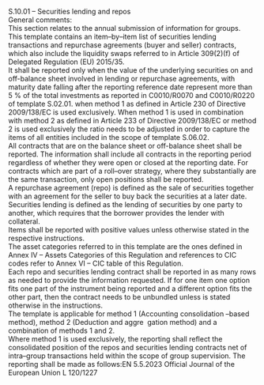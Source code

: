  
S.10.01 – Securities lending and repos  
General comments:  
This section relates to the annual submission of information for groups.  
This template contains an item–by–item list of securities lending transactions and repurchase agreements (buyer and 
seller) contracts, which also include the liquidity swaps referred to in Article 309(2)(f) of Delegated Regulation (EU) 
2015/35.  
It shall be reported only when the value of the underlying securities on and off-balance sheet involved in lending or 
repurchase agreements, with maturity date falling after the reporting reference date represent more than 5 % of the total 
investments as reported in C0010/R0070 and C0010/R0220 of template S.02.01. when method 1 as defined in 
Article 230 of Directive 2009/138/EC is used exclusively. When method 1 is used in combination with method 2 as 
defined in Article 233 of Directive 2009/138/EC or method 2 is used exclusively the ratio needs to be adjusted in order 
to capture the items of all entities included in the scope of template S.06.02.  
All contracts that are on the balance sheet or off-balance sheet shall be reported. The information shall include all 
contracts in the reporting period regardless of whether they were open or closed at the reporting date. For contracts 
which are part of a roll–over strategy, where they substantially are the same transaction, only open positions shall be 
reported.  
A repurchase agreement (repo) is defined as the sale of securities together with an agreement for the seller to buy back 
the securities at a later date. Securities lending is defined as the lending of securities by one party to another, which 
requires that the borrower provides the lender with collateral.  
Items shall be reported with positive values unless otherwise stated in the respective instructions.  
The asset categories referred to in this template are the ones defined in Annex IV – Assets Categories of this Regulation 
and references to CIC codes refer to Annex VI – CIC table of this Regulation.  
Each repo and securities lending contract shall be reported in as many rows as needed to provide the information 
requested. If for one item one option fits one part of the instrument being reported and a different option fits the other 
part, then the contract needs to be unbundled unless is stated otherwise in the instructions.  
The template is applicable for method 1 (Accounting consolidation –based method), method 2 (Deduction and aggre ­
gation method) and a combination of methods 1 and 2.  
Where method 1 is used exclusively, the reporting shall reflect the consolidated position of the repos and securities 
lending contracts net of intra–group transactions held within the scope of group supervision. The reporting shall be 
made as follows:EN  5.5.2023 Official Journal of the European Union L 120/1227